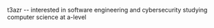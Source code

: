 t3azr -- 
interested in software engineering and cybersecurity
studying computer science at a-level

<!---
t3azr/t3azr is a ✨ special ✨ repository because its `README.md` (this file) appears on your GitHub profile.
You can click the Preview link to take a look at your changes.
- ⋆ ˚｡⋆୨୧˚ hi, im t3azr !
- ✧˚ · . interested in software engineering and cybersecurtity
- ˏˋ°•*⁀➷ currently studying computer science 
- ˚₊· ͟͟͞͞➳♡ no collaborations atm  . .
- *ੈ✩‧₊˚ don't reach me !!
--->

